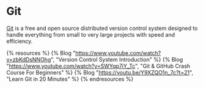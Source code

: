 # Git

[Git](https://git-scm.com/) is a free and open source distributed version control system designed to handle everything from small to very large projects with speed and efficiency.

{% resources %}
  {% Blog "https://www.youtube.com/watch?v=zbKdDsNNOhg", "Version Control System Introduction" %}
  {% Blog "https://www.youtube.com/watch?v=SWYqp7iY_Tc", "Git & GitHub Crash Course For Beginners" %}
  {% Blog "https://youtu.be/Y9XZQO1n_7c?t=21", "Learn Git in 20 Minutes" %}
{% endresources %}
